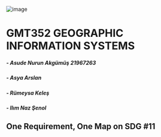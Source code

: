 ![image](https://user-images.githubusercontent.com/117678669/228527016-c85b03e2-9428-447e-b2af-bc529bf233e7.png)


# GMT352 GEOGRAPHIC INFORMATION SYSTEMS 
##### - Asude Nurun Akgümüş 21967263
##### - Asya Arslan 
##### - Rümeysa Keleş
##### - Ilım Naz Şenol



## One Requirement, One Map on SDG #11
